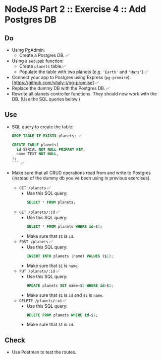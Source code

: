 # NodeJS Part 2 :: Exercise 4 :: Add Postgres DB

## Do

- Using PgAdmin:
  - Create a Postgres DB. ✅
- Using a `setupDb` function:
  - Create `planets` table.✅
  - Populate the table with two planets (e.g. `'Earth'` and `'Mars'`).✅
- Connect your app to Postgres using Express (`pg-promise`). [https://github.com/vitaly-t/pg-promise] ✅
- Replace the dummy DB with the Postgres DB. ✅
- Rewrite all planets controller functions. They should now work with the DB. (Use the SQL queries below.)

## Use

- SQL query to create the table:

  ```sql
  DROP TABLE IF EXISTS planets; ✅

  CREATE TABLE planets(
    id SERIAL NOT NULL PRIMARY KEY,
    name TEXT NOT NULL,
  );
  ``` ✅

- Make sure that all CRUD operations read from and write to Postgres (instead of the dummy db you've been using in previous exercises).
  - `GET /planets` ✅
    - Use this SQL query:
      ```sql
      SELECT * FROM planets; 
      ```
  - `GET /planets/:id` ✅
    - Use this SQL query:
      ```sql
      SELECT * FROM planets WHERE id=$1; 
      ```
    - Make sure that `$1` is `id`. 
  - `POST /planets` ✅
    - Use this SQL query:
      ```sql
      INSERT INTO planets (name) VALUES ($1);
      ```
    - Make sure that `$1` is `name`.
  - `PUT /planets/:id` ✅
    - Use this SQL query:
      ```sql
      UPDATE planets SET name=$2 WHERE id=$1;
      ```
    - Make sure that `$1` is `id` and `$2` is `name`.
  - `DELETE /planets/:id` ✅
    - Use this SQL query:
      ```sql
      DELETE FROM planets WHERE id=$1;
      ```
    - Make sure that `$1` is `id`.

## Check

- Use Postman to test the routes.
